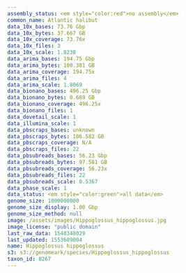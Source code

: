 ```yaml
---
assembly_status: <em style="color:red">no assembly</em>
common_name: Atlantic halibut
data_10x_bases: 73.76 Gbp
data_10x_bytes: 37.667 GB
data_10x_coverage: 73.76x
data_10x_files: 3
data_10x_scale: 1.8238
data_arima_bases: 194.75 Gbp
data_arima_bytes: 100.381 GB
data_arima_coverage: 194.75x
data_arima_files: 4
data_arima_scale: 1.8069
data_bionano_bases: 496.25 Gbp
data_bionano_bytes: 0.669 GB
data_bionano_coverage: 496.25x
data_bionano_files: 1
data_dovetail_scale: 1
data_illumina_scale: 1
data_pbscraps_bases: unknown
data_pbscraps_bytes: 106.582 GB
data_pbscraps_coverage: N/A
data_pbscraps_files: 22
data_pbsubreads_bases: 56.23 Gbp
data_pbsubreads_bytes: 97.581 GB
data_pbsubreads_coverage: 56.23x
data_pbsubreads_files: 22
data_pbsubreads_scale: 0.5367
data_phase_scale: 1
data_status: <em style="color:green">all data</em>
genome_size: 1000000000
genome_size_display: 1.00 Gbp
genome_size_method: null
image: /assets/images/Hippoglossus_hippoglossus.jpg
image_license: "public domain"
last_raw_data: 1548348029
last_updated: 1553609004
name: Hippoglossus hippoglossus
s3: s3://genomeark/species/Hippoglossus_hippoglossus
taxon_id: 8267
---
```

